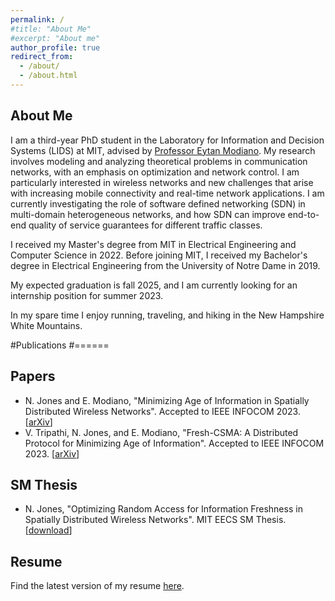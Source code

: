 ```yaml
---
permalink: /
#title: "About Me"
#excerpt: "About me"
author_profile: true
redirect_from: 
  - /about/
  - /about.html
---
```


## About Me

I am a third-year PhD student in the Laboratory for Information and Decision Systems (LIDS) at MIT, advised by [Professor Eytan Modiano](https://modiano.mit.edu/). My research involves modeling and analyzing theoretical problems in communication networks, with an emphasis on optimization and network control. I am particularly interested in wireless networks and new challenges that arise with increasing mobile connectivity and real-time network applications. I am currently investigating the role of software defined networking (SDN) in multi-domain heterogeneous networks, and how SDN can improve end-to-end quality of service guarantees for different traffic classes.

I received my Master's degree from MIT in Electrical Engineering and Computer Science in 2022. Before joining MIT, I received my Bachelor's degree in Electrical Engineering from the University of Notre Dame in 2019.

My expected graduation is fall 2025, and I am currently looking for an internship position for summer 2023.

In my spare time I enjoy running, traveling, and hiking in the New Hampshire White Mountains.


#Publications
#======
## Papers

  * N. Jones and E. Modiano, "Minimizing Age of Information in Spatially Distributed Wireless Networks". Accepted to IEEE INFOCOM 2023. \[[arXiv](https://arxiv.org/pdf/2212.03998)\]
  * V. Tripathi, N. Jones, and E. Modiano, "Fresh-CSMA: A Distributed Protocol for Minimizing Age of Information". Accepted to IEEE INFOCOM 2023. \[[arXiv](https://arxiv.org/pdf/2212.03087)\]

## SM Thesis

  * N. Jones, "Optimizing Random Access for Information Freshness in Spatially Distributed Wireless Networks". MIT EECS SM Thesis. \[[download](http://njonesnd19.github.io/files/sm_thesis.pdf)\]


## Resume

Find the latest version of my resume [here](http://njonesnd19.github.io/files/resume.pdf).

